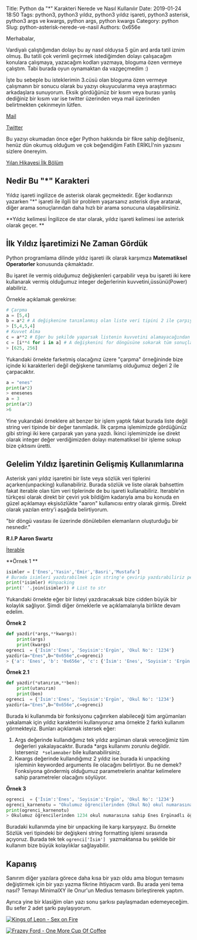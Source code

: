 Title: Python da "*" Karakteri Nerede ve Nasıl Kullanılır
Date: 2019-01-24 18:50
Tags: python3, python3 yıldız, python3 yıldız işareti, python3 asterisk, python3 args ve kwargs, python args, python kwargs
Category: python
Slug: python-asterisk-nerede-ve-nasil
Authors: 0x656e




Merhabalar,

Vardiyalı çalıştığımdan dolayı bu ay nasıl olduysa 5 gün ard arda tatil iznim olmuş. Bu tatili çok verimli geçirmek istediğimden dolayı çalışacağım konulara çalışmaya, yazacağım kodları yazmaya, bloguma özen vermeye çalıştım. Tabi burada oyun oynamaktan da vazgeçmedim :)



İşte bu sebeple bu isteklerimin 3.cüsü olan bloguma özen vermeye çalışmanın bir sonucu olarak bu yazıyı okuyucularıma veya araştırmacı arkadaşlara sunuyorum. Eksik gördüğünüz bir kısım veya burası yanlış dediğiniz bir kısım var ise twitter üzerinden veya mail üzerinden belirtmekten çekinmeyin lütfen.

[Mail](mailto:info@enesergun.net)

[Twitter](twitter.com/0x656e)

Bu yazıyı okumadan önce eğer Python hakkında bir fikre sahip değilseniz, henüz dün okumuş olduğum ve çok beğendiğim Fatih ERİKLİ'nin yazısını sizlere önereyim.



[Yılan Hikayesi İlk Bölüm](https://medium.com/@fthrkl/y%C4%B1lan-hikayesi-i%CC%87lk-b%C3%B6l%C3%BCm-869f212bb1a2)





## Nedir Bu "*"  Karakteri

Yıldız işareti ingilizce de asterisk olarak geçmektedir. Eğer kodlarınızı yazarken "*" işareti ile ilgili bir problem yaşarsanız asterisk diye aratarak, diğer arama sonuçlarından daha hızlı bir arama sonucuna ulaşabilirsiniz.

**Yıldız kelimesi İngilizce de star olarak, yıldız işareti kelimesi ise asterisk olarak geçer. **



## İlk Yıldız İşaretimizi Ne Zaman Gördük

Python programlama dilinde yıldız işareti ilk olarak karşımıza **Matematiksel Operatorler** konusunda çıkmaktadır.

Bu işaret ile vermiş olduğumuz değişkenleri çarpabilir veya bu işareti iki kere kullanarak vermiş olduğumuz integer değerlerinin kuvvetini,üssünü(Power) alabiliriz.

Örnekle açıklamak gerekirse:

```python
# Çarpma
a = [5,4]
b = a*2 # A değişkenine tanımlanmış olan liste veri tipini 2 ile çarpıyoruz.
> [5,4,5,4]
# Kuvvet Alma
c = a**2 # Eğer bu şekilde yaparsak listenin kuvvetini alamayacağından dolayı bizlere zaten hata verecektir.
c = [i**4 for i in a] # A değişkenini for döngüsüne sokarak tüm sonuçları c değişkenine atadım.
> [625, 256]
```

Yukarıdaki örnekte  farketmiş olacağınız üzere "çarpma" örneğininde bize içinde ki karakterleri değil değişkene tanımlamış olduğumuz değeri 2 ile çarpacaktır. 

```python
a = "enes"
print(a*2)
> enesenes
a = 3
print(a*2)
>6
```

Yine yukarıdaki örneklere ait benzer bir işlem yaptık fakat burada liste değil string veri tipinde bir değer tanımladık. İlk çarpma işlemimizde gördüğünüz gibi stringi iki kere çarparak yan yana yazdı. İkinci işlemimizde ise direkt olarak integer değer verdiğimizden dolayı matematiksel bir işleme sokup bize çıktısını üretti.



## Gelelim Yıldız İşaretinin Gelişmiş Kullanımlarına

Asterisk yani yıldız işaretini bir liste veya sözlük veri tiplerini açarken(unpacking) kullanabiliriz. Burada sözlük ve liste olarak bahsettim fakat iterable olan tüm veri tiplerinde de bu işareti kullanabiliriz. Iterable'ın türkçesi olarak direkt bir çeviri yok bildiğim kadarıyla ama bu konuda en güzel açıklamayı ekşisözlükte "aaron" kullanıcısı entry olarak girmiş. Direkt olarak yazılan entry'i aşağıda belirtiyorum.

"bir döngü vasıtası ile üzerinde dönülebilen elemanların oluşturduğu bir nesnedir."

**R.I.P Aaron Swartz**

[İterable](https://eksisozluk.com/iterable--5154245)



**Örnek 1 **

```python
isimler = ['Enes','Yasin','Emir','Basri','Mustafa']
# Burada isimleri yazdırabilmek için string'e çevirip yazdırabiliriz pek tabii fakat konumuz "*" ve bu yolun pekte efektif olduğu söylenemez.
print(*isimler) #Unpacking 
print(' '.join(isimler)) # List to str
```



Yukarıdaki örnekte eğer bir listeyi yazdıracaksak bize cidden büyük bir kolaylık sağlıyor. Şimdi diğer örneklerle ve açıklamalarıyla birlikte devam edelim.

**Örnek 2**

```python
def yazdir(*args,**kwargs):
    print(args)
    print(kwargs)
ogrenci  = {'İsim':'Enes', 'Soyisim':'Ergün', 'Okul No': '1234'}
yazdir(a="Enes",b="0x656e",c=ogrenci)
> {'a': 'Enes', 'b': '0x656e', 'c': {'İsim': 'Enes', 'Soyisim': 'Ergün', 'Okul No': '1234'}}
```

**Örnek 2.1**

```python
def yazdir(*utanırım,**ben):
    print(utanırım)
    print(ben)
ogrenci  = {'İsim':'Enes', 'Soyisim':'Ergün', 'Okul No': '1234'}
yazdir(a="Enes",b="0x656e",c=ogrenci)
```



Burada ki kullanımda bir fonksiyonu çağırırken alabileceği tüm argümanları yakalamak için yıldız karakterini kullanıyoruz ama örnekte 2 farklı kullanım görmekteyiz. Bunları açıklamak istersek eğer:

1. Args değerinde kullandığımız tek yıldız argüman olarak vereceğimiz tüm değerleri yakalayacaktır. Burada *args kullanımı zorunlu değildir. İsterseniz ` *selamnaber`  bile kullanabilirsiniz. 
2. Kwargs değerinde kullandığımız 2 yıldız ise burada ki unpacking işleminin keyworded arguments ile olacağını belirtiyor. Bu ne demek? Fonksiyona göndermiş olduğumuz parametrelerin anahtar kelimelere sahip parametreler olacağını söylüyor.



**Örnek 3**

```python
ogrenci  = {'İsim':'Enes', 'Soyisim':'Ergün', 'Okul No': '1234'}
ogrenci_karnenotu = "Okulumuz öğrencilerinden {Okul No} okul numarasına sahip {İsim} {Soyisim} adlı öğrenci mezun olmaya hak kazanmıştır.".format(**ogrenci)
print(ogrenci_karnenotu)
> Okulumuz öğrencilerinden 1234 okul numarasına sahip Enes Ergünadlı öğrenci mezun olmaya hak kazanmıştır.
```

Buradaki kullanımda yine bir unpacking ile karşı karşıyayız. Bu örnekte Sözlük veri tipindeki bir değişkeni string formatting işlemi sırasında açıyoruz. Burada tek tek `ogrenci['İsim'] ` yazmaktansa bu şekilde bir kullanım bize büyük kolaylıklar sağlayabilir.



## Kapanış

Sanırım diğer yazılara görece daha kısa bir yazı oldu ama blogun temasını değiştirmek için bir yazı yazma fikrine ihtiyacım vardı. Bu arada yeni tema nasıl? Temayı MinimalXY ile Onur'un Medius temasını birleştirerek yaptım.

Ayrıca yine bir klasiğim olan yazı sonu şarkısı paylaşmadan edemeyeceğim. Bu sefer 2 adet şarkı paylaşıyorum.

[![Kings of Leon - Sex on Fire](https://i.ytimg.com/vi/RF0HhrwIwp0/hqdefault.jpg)](https://www.youtube.com/watch?v=RF0HhrwIwp0)

[![Frazey Ford - One More Cup Of Coffee](https://i.ytimg.com/vi/3oMb06O2wXo/hqdefault.jpg)](https://i.ytimg.com/vi/3oMb06O2wXo/hqdefault.jpg)